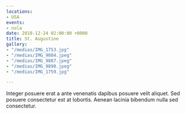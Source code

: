 ```yaml
---
locations:
- USA
events:
- nola
date: 2018-12-24 02:00:00 +0000
title: St. Augustine
gallery:
- "/medias/IMG_1753.jpg"
- "/medias/IMG_9884.jpeg"
- "/medias/IMG_9887.jpeg"
- "/medias/IMG_9890.jpeg"
- "/medias/IMG_1759.jpg"

---
```

Integer posuere erat a ante venenatis dapibus posuere velit aliquet. Sed posuere consectetur est at lobortis. Aenean lacinia bibendum nulla sed consectetur.